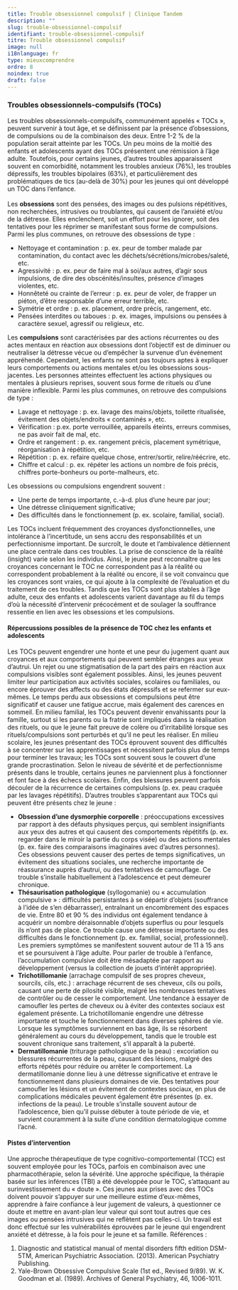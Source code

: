 ```yaml
---
title: Trouble obsessionnel compulsif | Clinique Tandem
description: ""
slug: trouble-obsessionnel-compulsif
identifiant: trouble-obsessionnel-compulsif
titre: Trouble obsessionnel compulsif
image: null
i18nlanguage: fr
type: mieuxcomprendre
ordre: 8
noindex: true
draft: false
---
```

### Troubles obsessionnels-compulsifs (TOCs)

Les troubles obsessionnels-compulsifs, communément appelés « TOCs », peuvent survenir à tout âge, et se définissent par la présence d’obsessions, de compulsions ou de la combinaison des deux. Entre 1-2 % de la population serait atteinte par les TOCs. Un peu moins de la moitié des enfants et adolescents ayant des TOCs présentent une rémission à l’âge adulte. Toutefois, pour certains jeunes, d’autres troubles apparaissent souvent en comorbidité, notamment les troubles anxieux (76%), les troubles dépressifs, les troubles bipolaires (63%), et particulièrement des problématiques de tics (au-delà de 30%) pour les jeunes qui ont développé un TOC dans l’enfance.\
\
Les **obsessions** sont des pensées, des images ou des pulsions répétitives, non recherchées, intrusives ou troublantes, qui causent de l’anxiété et/ou de la détresse. Elles enclenchent, soit un effort pour les ignorer, soit des tentatives pour les réprimer se manifestant sous forme de compulsions. Parmi les plus communes, on retrouve des obsessions de type :

* Nettoyage et contamination : p. ex. peur de tomber malade par contamination, du contact avec les déchets/sécrétions/microbes/saleté, etc.  
* Agressivité : p. ex. peur de faire mal à soi/aux autres, d’agir sous impulsions, de dire des obscénités/insultes, présence d’images violentes, etc.
* Honnêteté ou crainte de l’erreur : p. ex. peur de voler, de frapper un piéton, d’être responsable d’une erreur terrible, etc.
* Symétrie et ordre : p. ex. placement, ordre précis, rangement, etc.
* Pensées interdites ou taboues : p. ex. images, impulsions ou pensées à caractère sexuel, agressif ou religieux, etc.

Les **compulsions** sont caractérisées par des actions récurrentes ou des actes mentaux en réaction aux obsessions dont l’objectif est de diminuer ou neutraliser la détresse vécue ou d’empêcher la survenue d’un événement appréhendé. Cependant, les enfants ne sont pas toujours aptes à expliquer leurs comportements ou actions mentales et/ou les obsessions sous-jacentes. Les personnes atteintes effectuent les actions physiques ou mentales à plusieurs reprises, souvent sous forme de rituels ou d’une manière inflexible. Parmi les plus communes, on retrouve des compulsions de type :

* Lavage et nettoyage : p. ex. lavage des mains/objets, toilette ritualisée, évitement des objets/endroits « contaminés », etc.
* Vérification : p.ex. porte verrouillée, appareils éteints, erreurs commises, ne pas avoir fait de mal, etc.
* Ordre et rangement : p. ex. rangement précis, placement symétrique, réorganisation à répétition, etc.
* Répétition : p. ex. refaire quelque chose, entrer/sortir, relire/réécrire, etc.
* Chiffre et calcul : p. ex. répéter les actions un nombre de fois précis, chiffres porte-bonheurs ou porte-malheurs, etc.

Les obsessions ou compulsions engendrent souvent : 

* Une perte de temps importante, c.-à-d. plus d’une heure par jour;
* Une détresse cliniquement significative; 
* Des difficultés dans le fonctionnement (p. ex. scolaire, familial, social).

Les TOCs incluent fréquemment des croyances dysfonctionnelles, une intolérance à l’incertitude, un sens accru des responsabilités et un perfectionnisme important. De surcroît, le doute et l’ambivalence détiennent une place centrale dans ces troubles. La prise de conscience de la réalité (insight) varie selon les individus. Ainsi, le jeune peut reconnaître que les croyances concernant le TOC ne correspondent pas à la réalité ou correspondent probablement à la réalité ou encore, il se voit convaincu que les croyances sont vraies, ce qui ajoute à la complexité de l’évaluation et du traitement de ces troubles. Tandis que les TOCs sont plus stables à l’âge adulte, ceux des enfants et adolescents varient davantage au fil du temps d’où la nécessité d’intervenir précocément et de soulager la souffrance ressentie en lien avec les obsessions et les compulsions.  

#### Répercussions possibles de la présence de TOC chez les enfants et adolescents  

Les TOCs peuvent engendrer une honte et une peur du jugement quant aux croyances et aux comportements qui peuvent sembler étranges aux yeux d’autrui. Un rejet ou une stigmatisation de la part des pairs en réaction aux compulsions visibles sont également possibles. Ainsi, les jeunes peuvent limiter leur participation aux activités sociales, scolaires ou familiales, ou encore éprouver des affects ou des états dépressifs et se refermer sur eux-mêmes. Le temps perdu aux obsessions et compulsions peut être significatif et causer une fatigue accrue, mais également des carences en sommeil. En milieu familial, les TOCs peuvent devenir envahissants pour la famille, surtout si les parents ou la fratrie sont impliqués dans la réalisation des rituels, ou que le jeune fait preuve de colère ou d’irritabilité lorsque ses rituels/compulsions sont perturbés et qu’il ne peut les réaliser. En milieu scolaire, les jeunes présentant des TOCs éprouvent souvent des difficultés à se concentrer sur les apprentissages et nécessitent parfois plus de temps pour terminer les travaux; les TOCs sont souvent sous le couvert d’une grande procrastination. Selon le niveau de sévérité et de perfectionnisme présents dans le trouble, certains jeunes ne parviennent plus à fonctionner et font face à des échecs scolaires. Enfin, des blessures peuvent parfois découler de la récurrence de certaines compulsions (p. ex. peau craquée par les lavages répétitifs).
D’autres troubles s’apparentant aux TOCs qui peuvent être présents chez le jeune :

* **Obsession d’une dysmorphie corporelle** : préoccupations excessives par rapport à des défauts physiques perçus, qui semblent insignifiants aux yeux des autres et qui causent des comportements répétitifs (p. ex. regarder dans le miroir la partie du corps visée) ou des actions mentales (p. ex. faire des comparaisons imaginaires avec d’autres personnes). Ces obsessions peuvent causer des pertes de temps significatives, un évitement des situations sociales, une recherche importante de réassurance auprès d’autrui, ou des tentatives de camouflage. Ce trouble s’installe habituellement à l’adolescence et peut demeurer chronique. 
* **Thésaurisation pathologique** (syllogomanie) ou « accumulation compulsive » : difficultés persistantes à se départir d’objets (souffrance à l’idée de s’en débarrasser), entraînant un encombrement des espaces de vie. Entre 80 et 90 % des individus ont également tendance à acquérir un nombre déraisonnable d’objets superflus ou pour lesquels ils n’ont pas de place. Ce trouble cause une détresse importante ou des difficultés dans le fonctionnement (p. ex. familial, social, professionnel). Les premiers symptômes se manifestent souvent autour de 11 à 15 ans et se poursuivent à l’âge adulte. Pour parler de trouble à l’enfance, l’accumulation compulsive doit être mésadaptée par rapport au développement (versus la collection de jouets d’intérêt appropriée). 
* **Trichotillomanie** (arrachage compulsif de ses propres cheveux, sourcils, cils, etc.) : arrachage récurrent de ses cheveux, cils ou poils, causant une perte de pilosité visible, malgré les nombreuses tentatives de contrôler ou de cesser le comportement. Une tendance à essayer de camoufler les pertes de cheveux ou à éviter des contextes sociaux est également présente. La trichotillomanie engendre une détresse importante et touche le fonctionnement dans diverses sphères de vie. Lorsque les symptômes surviennent en bas âge, ils se résorbent généralement au cours du développement, tandis que le trouble est souvent chronique sans traitement, s’il apparaît à la puberté. 
* **Dermatillomanie** (triturage pathologique de la peau) : excoriation ou blessures récurrentes de la peau, causant des lésions, malgré des efforts répétés pour réduire ou arrêter le comportement. La dermatillomanie donne lieu à une détresse significative et entrave le fonctionnement dans plusieurs domaines de vie. Des tentatives pour camoufler les lésions et un évitement de contextes sociaux, en plus de complications médicales peuvent également être présentes (p. ex. infections de la peau). Le trouble s’installe souvent autour de l’adolescence, bien qu’il puisse débuter à toute période de vie, et survient couramment à la suite d’une condition dermatologique comme l’acné.   

#### Pistes d’intervention

Une approche thérapeutique de type cognitivo-comportemental (TCC) est souvent employée pour les TOCs, parfois en combinaison avec une pharmacothérapie, selon la sévérité. Une approche spécifique, la thérapie basée sur les inférences (TBI) a été développée pour le TOC, s’attaquant au surinvestissement du « doute ». Ces jeunes aux prises avec des TOCs doivent pouvoir s’appuyer sur une meilleure estime d’eux-mêmes, apprendre à faire confiance à leur jugement de valeurs, à questionner ce doute et mettre en avant-plan leur valeur qui sont tout autres que ces images ou pensées intrusives qui ne reflètent pas celles-ci. Un travail est donc effectué sur les vulnérabilités éprouvées par le jeune qui engendrent anxiété et détresse, à la fois pour le jeune et sa famille.  	 Références :

1. Diagnostic and statistical manual of mental disorders fifth edition DSM-5TM, American Psychiatric Association. (2013). American Psychiatry Publishing.
2. Yale-Brown Obsessive Compulsive Scale (1st ed., Revised 9/89).  W. K. Goodman et al. (1989).  Archives of General Psychiatry, 46, 1006-1011.
